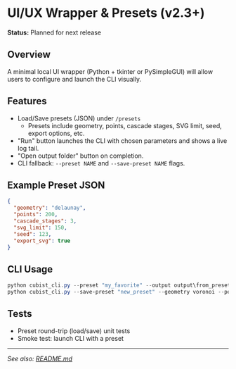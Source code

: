 # UI/UX Wrapper & Presets (v2.3+)

**Status:** Planned for next release

## Overview

A minimal local UI wrapper (Python + tkinter or PySimpleGUI) will allow users to configure and launch the CLI visually.

## Features

- Load/Save presets (JSON) under `/presets`
  - Presets include geometry, points, cascade stages, SVG limit, seed, export options, etc.
- "Run" button launches the CLI with chosen parameters and shows a live log tail.
- "Open output folder" button on completion.
- CLI fallback: `--preset NAME` and `--save-preset NAME` flags.

## Example Preset JSON

```json
{
  "geometry": "delaunay",
  "points": 200,
  "cascade_stages": 3,
  "svg_limit": 150,
  "seed": 123,
  "export_svg": true
}
```

## CLI Usage

```powershell
python cubist_cli.py --preset "my_favorite" --output output\from_preset --export-svg
python cubist_cli.py --save-preset "new_preset" --geometry voronoi --points 100 --output output\save
```

## Tests

- Preset round-trip (load/save) unit tests
- Smoke test: launch CLI with a preset

---

*See also: [README.md](../README.md)*
